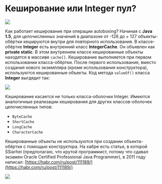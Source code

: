 # Кеширование или Integer пул?

![](https://cdn.javarush.com/images/article/d8a67dc9-e5bb-4b1b-bbd3-31b904e4968d/1024.webp)

Как работает кеширование при операции autoboxing?
Начиная с **Java 1.5**, для целочисленных значений в диапазоне от -128 до + 127 объекты-обёртки кешируются внутри для повторного использования.
В классе-обёртке **Integer** есть внутренний класс **IntegerCache**.
Он объявлен как **private static**.
В этом внутреннем классе кешированные объекты находятся в массиве `cache[]`.
Кеширование выполняется при первом использовании класса-обёртки.
После первого использования, вместо создания нового экземпляра (кроме использования конструктора), используются кешированные объекты. Код метода `valueOf()` класса **Integer** выгдядит так:

![](https://cdn.javarush.com/images/article/995f6fc8-fc22-4512-94b3-c44a9e2a36f1/1024.webp)

Кэширование касается не только класса-оболочки Integer.
Имеются аналогичные реализации кеширования для других классов-оболочек целочисленных типов:

- `ByteCache`
- `ShortCache`
- `LongCache`
- `CharacterCache`

Кешированные объекты не используются при создании объекта-обёртки с помощью конструктора.
На хабре есть статья, в которой SSiarhei (предполагаю, что крутой программист, потому что сдавал экзамен Oracle Certified Professional Java Programmer), в 2011 году написал: [https://habr.com/ru/post/111189/](https://habr.com/ru/post/111189/) 

![](https://cdn.javarush.com/images/article/b24874f5-4967-4935-9a6a-20fe17878407/1024.webp)